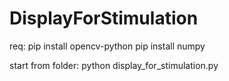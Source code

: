 # DisplayForStimulation
 
req:
pip install opencv-python
pip install numpy

start from folder:
python display_for_stimulation.py
